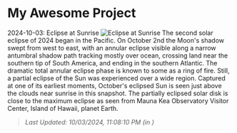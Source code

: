 # My Awesome Project

<!-- APOD Start -->
2024-10-03: Eclipse at Sunrise
![Eclipse at Sunrise](https://apod.nasa.gov/apod/image/2410/earliestsolareclipse1024.jpg)
The second solar eclipse of 2024 began in the Pacific. On October 2nd the Moon's shadow swept from west to east, with an annular eclipse visible along a narrow antumbral shadow path tracking mostly over ocean, crossing land near the southern tip of South America, and ending in the southern Atlantic. The dramatic total annular eclipse phase is known to some as a ring of fire. Still, a partial eclipse of the Sun was experienced over a wide region. Captured at one of its earliest moments, October's eclipsed Sun is seen just above the clouds near sunrise in this snapshot. The partially eclipsed solar disk is close to the maximum eclipse as seen from Mauna Kea Observatory Visitor Center, Island of Hawaii, planet Earth.
> _Last Updated: 10/03/2024, 11:08:10 PM (in )_
<!-- APOD End -->
